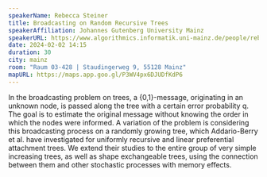 ```yaml
---
speakerName: Rebecca Steiner
title: Broadcasting on Random Recursive Trees
speakerAffiliation: Johannes Gutenberg University Mainz
speakerURL: https://www.algorithmics.informatik.uni-mainz.de/people/rebecca-steiner-m-sc/
date: 2024-02-02 14:15
duration: 30
city: mainz
room: "Raum 03-428 | Staudingerweg 9, 55128 Mainz"
mapURL: https://maps.app.goo.gl/P3WV4px6DJUDfKdP6
---
```


In the broadcasting problem on trees, a {0,1}-message, originating in an
unknown node, is passed along the tree with a certain error probability q. The goal is to estimate the original
message without knowing the order in which the nodes were informed. A
variation of the problem is considering this broadcasting process on a randomly
growing tree, which Addario-Berry et al. have investigated for uniformly recursive and linear preferential
attachment trees. We extend their studies to the entire group of very simple
increasing trees, as well as shape exchangeable trees, using the
connection between them and other stochastic processes with memory effects.
